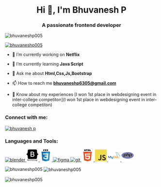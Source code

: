 <h1 align="center">Hi 👋, I'm Bhuvanesh P</h1>
<h3 align="center">A passionate frontend developer</h3>

<p align="left"> <img src="https://komarev.com/ghpvc/?username=bhuvaneshp005&label=Profile%20views&color=0e75b6&style=flat" alt="bhuvaneshp005" /> </p>

<p align="left"> <a href="https://github.com/ryo-ma/github-profile-trophy"><img src="https://github-profile-trophy.vercel.app/?username=bhuvaneshp005" alt="bhuvaneshp005" /></a> </p>

- 🔭 I’m currently working on **Netflix**

- 🌱 I’m currently learning **Java Script**

- 💬 Ask me about **Html,Css,Js,Bootstrap**

- 📫 How to reach me **bhuvaneshp6305@gmail.com**

- 📄 Know about my experiences [I won 1st place in webdesigning event in inter-college competiton](I won 1st place in webdesigning event in inter-college competiton)

<h3 align="left">Connect with me:</h3>
<p align="left">
<a href="https://linkedin.com/in/bhuvanesh p" target="blank"><img align="center" src="https://raw.githubusercontent.com/rahuldkjain/github-profile-readme-generator/master/src/images/icons/Social/linked-in-alt.svg" alt="bhuvanesh p" height="30" width="40" /></a>
</p>

<h3 align="left">Languages and Tools:</h3>
<p align="left"> <a href="https://www.blender.org/" target="_blank" rel="noreferrer"> <img src="https://download.blender.org/branding/community/blender_community_badge_white.svg" alt="blender" width="40" height="40"/> </a> <a href="https://getbootstrap.com" target="_blank" rel="noreferrer"> <img src="https://raw.githubusercontent.com/devicons/devicon/master/icons/bootstrap/bootstrap-plain-wordmark.svg" alt="bootstrap" width="40" height="40"/> </a> <a href="https://www.w3schools.com/css/" target="_blank" rel="noreferrer"> <img src="https://raw.githubusercontent.com/devicons/devicon/master/icons/css3/css3-original-wordmark.svg" alt="css3" width="40" height="40"/> </a> <a href="https://www.figma.com/" target="_blank" rel="noreferrer"> <img src="https://www.vectorlogo.zone/logos/figma/figma-icon.svg" alt="figma" width="40" height="40"/> </a> <a href="https://git-scm.com/" target="_blank" rel="noreferrer"> <img src="https://www.vectorlogo.zone/logos/git-scm/git-scm-icon.svg" alt="git" width="40" height="40"/> </a> <a href="https://www.w3.org/html/" target="_blank" rel="noreferrer"> <img src="https://raw.githubusercontent.com/devicons/devicon/master/icons/html5/html5-original-wordmark.svg" alt="html5" width="40" height="40"/> </a> <a href="https://developer.mozilla.org/en-US/docs/Web/JavaScript" target="_blank" rel="noreferrer"> <img src="https://raw.githubusercontent.com/devicons/devicon/master/icons/javascript/javascript-original.svg" alt="javascript" width="40" height="40"/> </a> <a href="https://www.mysql.com/" target="_blank" rel="noreferrer"> <img src="https://raw.githubusercontent.com/devicons/devicon/master/icons/mysql/mysql-original-wordmark.svg" alt="mysql" width="40" height="40"/> </a> <a href="https://www.php.net" target="_blank" rel="noreferrer"> <img src="https://raw.githubusercontent.com/devicons/devicon/master/icons/php/php-original.svg" alt="php" width="40" height="40"/> </a> </p>

<p><img align="left" src="https://github-readme-stats.vercel.app/api/top-langs?username=bhuvaneshp005&show_icons=true&locale=en&layout=compact" alt="bhuvaneshp005" /></p>

<p>&nbsp;<img align="center" src="https://github-readme-stats.vercel.app/api?username=bhuvaneshp005&show_icons=true&locale=en" alt="bhuvaneshp005" /></p>

<p><img align="center" src="https://github-readme-streak-stats.herokuapp.com/?user=bhuvaneshp005&" alt="bhuvaneshp005" /></p>
